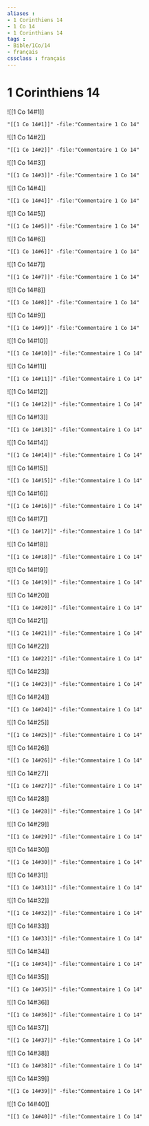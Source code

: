 ```yaml
---
aliases : 
- 1 Corinthiens 14
- 1 Co 14
- 1 Corinthians 14
tags : 
- Bible/1Co/14
- français
cssclass : français
---
```


# 1 Corinthiens 14

![[1 Co 14#1]]

```query
"[[1 Co 14#1]]" -file:"Commentaire 1 Co 14"
```

![[1 Co 14#2]]

```query
"[[1 Co 14#2]]" -file:"Commentaire 1 Co 14"
```

![[1 Co 14#3]]

```query
"[[1 Co 14#3]]" -file:"Commentaire 1 Co 14"
```

![[1 Co 14#4]]

```query
"[[1 Co 14#4]]" -file:"Commentaire 1 Co 14"
```

![[1 Co 14#5]]

```query
"[[1 Co 14#5]]" -file:"Commentaire 1 Co 14"
```

![[1 Co 14#6]]

```query
"[[1 Co 14#6]]" -file:"Commentaire 1 Co 14"
```

![[1 Co 14#7]]

```query
"[[1 Co 14#7]]" -file:"Commentaire 1 Co 14"
```

![[1 Co 14#8]]

```query
"[[1 Co 14#8]]" -file:"Commentaire 1 Co 14"
```

![[1 Co 14#9]]

```query
"[[1 Co 14#9]]" -file:"Commentaire 1 Co 14"
```

![[1 Co 14#10]]

```query
"[[1 Co 14#10]]" -file:"Commentaire 1 Co 14"
```

![[1 Co 14#11]]

```query
"[[1 Co 14#11]]" -file:"Commentaire 1 Co 14"
```

![[1 Co 14#12]]

```query
"[[1 Co 14#12]]" -file:"Commentaire 1 Co 14"
```

![[1 Co 14#13]]

```query
"[[1 Co 14#13]]" -file:"Commentaire 1 Co 14"
```

![[1 Co 14#14]]

```query
"[[1 Co 14#14]]" -file:"Commentaire 1 Co 14"
```

![[1 Co 14#15]]

```query
"[[1 Co 14#15]]" -file:"Commentaire 1 Co 14"
```

![[1 Co 14#16]]

```query
"[[1 Co 14#16]]" -file:"Commentaire 1 Co 14"
```

![[1 Co 14#17]]

```query
"[[1 Co 14#17]]" -file:"Commentaire 1 Co 14"
```

![[1 Co 14#18]]

```query
"[[1 Co 14#18]]" -file:"Commentaire 1 Co 14"
```

![[1 Co 14#19]]

```query
"[[1 Co 14#19]]" -file:"Commentaire 1 Co 14"
```

![[1 Co 14#20]]

```query
"[[1 Co 14#20]]" -file:"Commentaire 1 Co 14"
```

![[1 Co 14#21]]

```query
"[[1 Co 14#21]]" -file:"Commentaire 1 Co 14"
```

![[1 Co 14#22]]

```query
"[[1 Co 14#22]]" -file:"Commentaire 1 Co 14"
```

![[1 Co 14#23]]

```query
"[[1 Co 14#23]]" -file:"Commentaire 1 Co 14"
```

![[1 Co 14#24]]

```query
"[[1 Co 14#24]]" -file:"Commentaire 1 Co 14"
```

![[1 Co 14#25]]

```query
"[[1 Co 14#25]]" -file:"Commentaire 1 Co 14"
```

![[1 Co 14#26]]

```query
"[[1 Co 14#26]]" -file:"Commentaire 1 Co 14"
```

![[1 Co 14#27]]

```query
"[[1 Co 14#27]]" -file:"Commentaire 1 Co 14"
```

![[1 Co 14#28]]

```query
"[[1 Co 14#28]]" -file:"Commentaire 1 Co 14"
```

![[1 Co 14#29]]

```query
"[[1 Co 14#29]]" -file:"Commentaire 1 Co 14"
```

![[1 Co 14#30]]

```query
"[[1 Co 14#30]]" -file:"Commentaire 1 Co 14"
```

![[1 Co 14#31]]

```query
"[[1 Co 14#31]]" -file:"Commentaire 1 Co 14"
```

![[1 Co 14#32]]

```query
"[[1 Co 14#32]]" -file:"Commentaire 1 Co 14"
```

![[1 Co 14#33]]

```query
"[[1 Co 14#33]]" -file:"Commentaire 1 Co 14"
```

![[1 Co 14#34]]

```query
"[[1 Co 14#34]]" -file:"Commentaire 1 Co 14"
```

![[1 Co 14#35]]

```query
"[[1 Co 14#35]]" -file:"Commentaire 1 Co 14"
```

![[1 Co 14#36]]

```query
"[[1 Co 14#36]]" -file:"Commentaire 1 Co 14"
```

![[1 Co 14#37]]

```query
"[[1 Co 14#37]]" -file:"Commentaire 1 Co 14"
```

![[1 Co 14#38]]

```query
"[[1 Co 14#38]]" -file:"Commentaire 1 Co 14"
```

![[1 Co 14#39]]

```query
"[[1 Co 14#39]]" -file:"Commentaire 1 Co 14"
```

![[1 Co 14#40]]

```query
"[[1 Co 14#40]]" -file:"Commentaire 1 Co 14"
```

